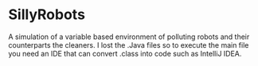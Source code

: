 # SillyRobots
A simulation of a variable based environment of polluting robots and their counterparts the cleaners.
I lost the .Java files so to execute the main file you need an IDE that can convert .class into code such as IntelliJ IDEA.

